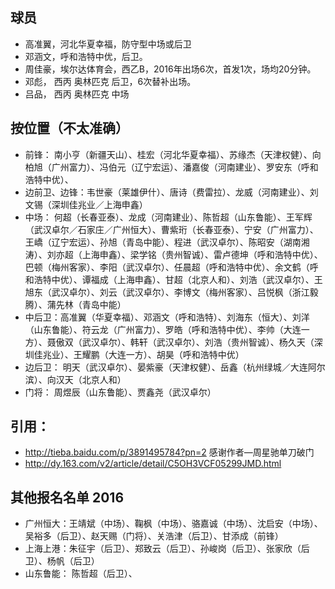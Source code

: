 ## 球员
* 高准翼，河北华夏幸福，防守型中场或后卫
* 邓涵文，呼和浩特中优，后卫。
* 周佳豪，埃尔达体育会，西乙B，2016年出场6次，首发1次，场均20分钟。
* 邓彪， 西丙 奥林匹克 后卫，6次替补出场。
* 吕品， 西丙 奥林匹克 中场


## 按位置（不太准确）
* 前锋： 南小亨（新疆天山）、桂宏（河北华夏幸福）、苏缘杰（天津权健）、向柏旭（广州富力）、冯伯元（辽宁宏运）、潘嘉俊（河南建业）、罗安东（呼和浩特中优）、
* 边前卫、边锋：韦世豪（莱雄伊什）、唐诗（费雷拉）、龙威（河南建业）、刘文锡（深圳佳兆业／上海申鑫）
* 中场： 何超（长春亚泰）、龙成（河南建业）、陈哲超（山东鲁能）、王军辉（武汉卓尔／石家庄／广州恒大）、曹紫珩（长春亚泰）、宁安（广州富力）、王嶠（辽宁宏运）、孙旭（青岛中能）、程进（武汉卓尔）、陈昭安（湖南湘涛）、刘亦超（上海申鑫）、梁学铭（贵州智诚）、雷卢德坤（呼和浩特中优）、巴顿（梅州客家）、李阳（武汉卓尔）、任晨超（呼和浩特中优）、余文鹤（呼和浩特中优）、谭福成（上海申鑫）、甘超（北京人和）、刘浩（武汉卓尔）、王旭东（武汉卓尔）、刘云（武汉卓尔）、李博文（梅州客家）、吕悦枫（浙江毅腾）、蒲先林（青岛中能）
* 中后卫：高准翼（华夏幸福）、邓涵文（呼和浩特）、刘海东（恒大）、刘洋（山东鲁能）、符云龙（广州富力）、罗皓（呼和浩特中优）、李帅（大连一方）、聂傲双（武汉卓尔）、韩轩（武汉卓尔）、刘浩（贵州智诚）、杨久天（深圳佳兆业）、王耀鹏（大连一方）、胡昊（呼和浩特中优）
* 边后卫： 明天（武汉卓尔）、晏紫豪（天津权健）、岳鑫（杭州绿城／大连阿尔滨）、向汉天（北京人和）
* 门将： 周煜辰（山东鲁能）、贾鑫尧（武汉卓尔）

## 引用：
* http://tieba.baidu.com/p/3891495784?pn=2 感谢作者—周星驰单刀破门
* http://dy.163.com/v2/article/detail/C5OH3VCF05299JMD.html

## 其他报名名单 2016

* 广州恒大：王靖斌（中场）、鞠枫（中场）、骆嘉诚（中场）、沈启安（中场）、吴裕多（后卫）、赵天赐（门将）、关浩津（后卫）、甘添成（前锋）
* 上海上港：朱征宇（后卫）、郑致云（后卫）、孙峻岗（后卫）、张家欣（后卫）、杨帆（后卫）
* 山东鲁能： 陈哲超（后卫）、
